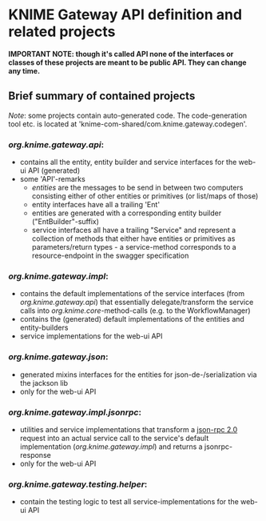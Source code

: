 # KNIME Gateway API definition and related projects

**IMPORTANT NOTE: though it's called API none of the interfaces or classes of these projects are meant to be public API. They can change any time.**

## Brief summary of contained projects

*Note*: some projects contain auto-generated code. The code-generation tool etc. is located at 'knime-com-shared/com.knime.gateway.codegen'.

### _org.knime.gateway.api_: 
* contains all the entity, entity builder and service interfaces for the web-ui API (generated)
* some 'API'-remarks
  * _entities_ are the messages to be send in between two computers consisting either of other entities or primitives (or list/maps of those)
  * entity interfaces have all a trailing 'Ent'
  * entities are generated with a corresponding entity builder ("EntBuilder"-suffix)
  * service interfaces all have a trailing "Service" and represent a collection of methods that either have entities or primitives as parameters/return types - a service-method corresponds to a resource-endpoint in the swagger specification

### _org.knime.gateway.impl_:
* contains the default implementations of the service interfaces (from _org.knime.gateway.api_) that essentially delegate/transform the service calls into _org.knime.core_-method-calls (e.g. to the WorkflowManager)
* contains the (generated) default implementations of the entities and entity-builders
* service implementations for the web-ui API

### _org.knime.gateway.json_:
* generated mixins interfaces for the entities for json-de-/serialization via the jackson lib
* only for the web-ui API

### _org.knime.gateway.impl.jsonrpc_:
* utilities and service implementations that transform a [json-rpc 2.0](http://www.jsonrpc.org/) request into an actual service call to the service's default implementation (_org.knime.gateway.impl_) and returns a jsonrpc-response
* only for the web-ui API

### _org.knime.gateway.testing.helper_:
* contain the testing logic to test all service-implementations for the web-ui API